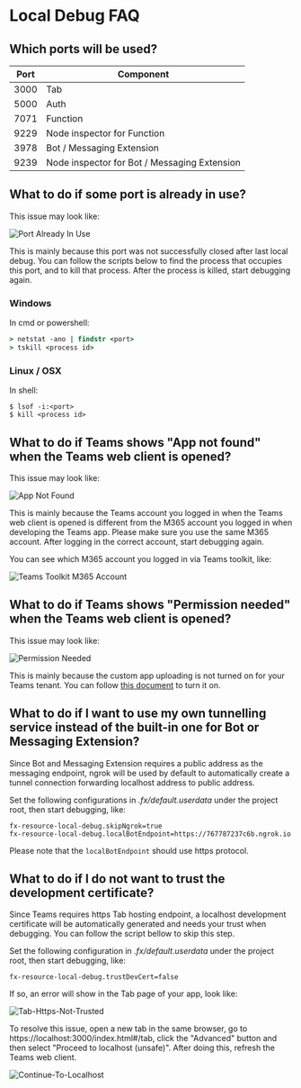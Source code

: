 # Local Debug FAQ

## Which ports will be used?
| Port | Component |
| --- | --- |
| 3000 | Tab |
| 5000 | Auth |
| 7071 | Function |
| 9229 | Node inspector for Function |
| 3978 | Bot / Messaging Extension |
| 9239 | Node inspector for Bot / Messaging Extension |

## What to do if some port is already in use?
This issue may look like:

![Port Already In Use](../images/fx-core/localdebug/port-already-in-use.png)

This is mainly because this port was not successfully closed after last local debug. You can follow the scripts below to find the process that occupies this port, and to kill that process. After the process is killed, start debugging again.

### Windows
In cmd or powershell:
```cmd
> netstat -ano | findstr <port>
> tskill <process id>
```

### Linux / OSX
In shell:
```shell
$ lsof -i:<port>
$ kill <process id>
```

## What to do if Teams shows "App not found" when the Teams web client is opened?
This issue may look like:

![App Not Found](../images/fx-core/localdebug/app-not-found.png)

This is mainly because the Teams account you logged in when the Teams web client is opened is different from the M365 account you logged in when developing the Teams app. Please make sure you use the same M365 account. After logging in the correct account, start debugging again.

You can see which M365 account you logged in via Teams toolkit, like:

![Teams Toolkit M365 Account](../images/fx-core/localdebug/m365-account.png)

## What to do if Teams shows "Permission needed" when the Teams web client is opened?
This issue may look like:

![Permission Needed](../images/fx-core/localdebug/permission-needed.png)

This is mainly because the custom app uploading is not turned on for your Teams tenant. You can follow [this document](https://docs.microsoft.com/en-us/microsoftteams/platform/concepts/build-and-test/prepare-your-o365-tenant#enable-custom-teams-apps-and-turn-on-custom-app-uploading) to turn it on.

## What to do if I want to use my own tunnelling service instead of the built-in one for Bot or Messaging Extension?
Since Bot and Messaging Extension requires a public address as the messaging endpoint, ngrok will be used by default to automatically create a tunnel connection forwarding localhost address to public address.

Set the following configurations in *.fx/default.userdata* under the project root, then start debugging, like:
```
fx-resource-local-debug.skipNgrok=true
fx-resource-local-debug.localBotEndpoint=https://767787237c6b.ngrok.io
```
Please note that the `localBotEndpoint` should use https protocol.

## What to do if I do not want to trust the development certificate?
Since Teams requires https Tab hosting endpoint, a localhost development certificate will be automatically generated and needs your trust when debugging. You can follow the script bellow to skip this step.

Set the following configuration in *.fx/default.userdata* under the project root, then start debugging, like:
```
fx-resource-local-debug.trustDevCert=false
```
If so, an error will show in the Tab page of your app, look like:

![Tab-Https-Not-Trusted](../images/fx-core/localdebug/tab-https-not-trusted.png)

To resolve this issue, open a new tab in the same browser, go to https://localhost:3000/index.html#/tab, click the "Advanced" button and then select "Proceed to localhost (unsafe)". After doing this, refresh the Teams web client.

![Continue-To-Localhost](../images/fx-core/localdebug/continue-to-localhost.png)